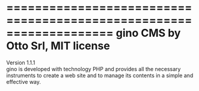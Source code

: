 ===================================================================
gino CMS by Otto Srl, MIT license
===================================================================
Version 1.1.1   
gino is developed with technology PHP and provides all the necessary instruments to create a web site and to manage its contents in a simple and effective way.
